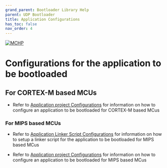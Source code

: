 ```yaml
---
grand_parent: Bootloader Library Help
parent: UDP Bootloader
title: Application Configurations
has_toc: false
nav_order: 4
---
```


[![MCHP](https://www.microchip.com/ResourcePackages/Microchip/assets/dist/images/logo.png)](https://www.microchip.com)

# Configurations for the application to be bootloaded

## For CORTEX-M based MCUs

- Refer to [Application project Configurations](../../../../arm/docs/arm_application_project_config.md) for information on how to configure an application to be bootloaded for CORTEX-M based MCus

### For MIPS based MCUs

- Refer to [Application Linker Script Configurations](../../../../mips/docs/mips_application_linker_config.md) for information on how to setup a linker script for the application to be bootloaded for MIPS based MCus

- Refer to [Application project Configurations](../../../../mips/docs/mips_application_project_config.md) for information on how to configure an application to be bootloaded for MIPS based MCus
